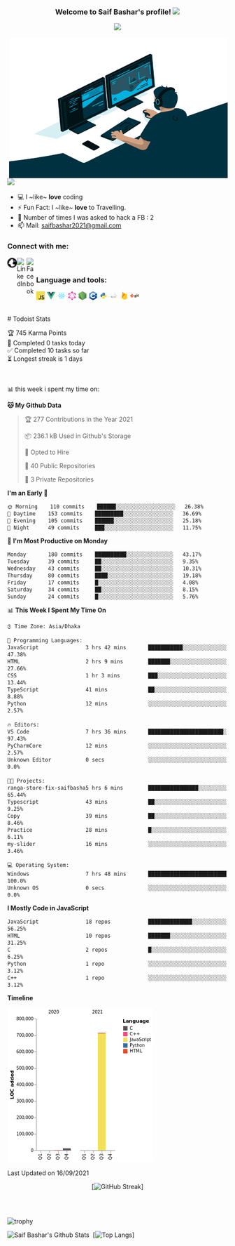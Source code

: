 <h3 align="center">
  Welcome to Saif Bashar's profile!
  <img src="https://media.giphy.com/media/hvRJCLFzcasrR4ia7z/giphy.gif" width="28">
</h3>
<p align="center">
  <a href="https://github.com/saifbashar"><img src="https://readme-typing-svg.herokuapp.com/?lines=Full-stack%20web%20and%20app%20developer;Self-taught%20UI%2FUX%20Designer;2%2B%20years%20of%20coding%20experience;Always%20learning%20new%20things&center=true&width=380&height=45"></a>
</p>


<img align="right" alt="GIF" src="https://raw.githubusercontent.com/saifbashar/saifbashar/main/code.gif" width="500" height="320" />

  
![](https://komarev.com/ghpvc/?username=saifbashar&color=green&style=flat-square&label=PROFILE+VIEWS)



  
  

- 💻 I ~like~ **love** coding
- ⚡ Fun Fact: I ~like~ **love** to Travelling.
- 🏅 Number of times I was asked to hack a FB : 2
- 📫 Mail: saifbashar2021@gmail.com

 
<!-- - Usesless Stats:
 👯 I have successfully worked on production level projects regarding android, web and backend.
currently perfecting my skills with ReactJS and Android MVVM Architecture.


-->
 ### Connect with me:

[<img align="left" alt="" width="22px" src="https://raw.githubusercontent.com/iconic/open-iconic/master/svg/globe.svg" />][website]
[<img align="left" alt="LinkedIn" width="22px" src="https://cdn.jsdelivr.net/npm/simple-icons@v3/icons/linkedin.svg" />][linkedin]
[<img align="left" alt="Facebook" width="22px" src="https://cdn.jsdelivr.net/npm/simple-icons@v3/icons/facebook.svg" />][facebook]


<br /> 


 ### Language and tools:

<code><img height="20" src="https://raw.githubusercontent.com/github/explore/80688e429a7d4ef2fca1e82350fe8e3517d3494d/topics/javascript/javascript.png"></code>
<code><img height="20" src="https://raw.githubusercontent.com/github/explore/80688e429a7d4ef2fca1e82350fe8e3517d3494d/topics/vue/vue.png"></code>
<code><img height="20" src="https://raw.githubusercontent.com/github/explore/80688e429a7d4ef2fca1e82350fe8e3517d3494d/topics/react/react.png"></code>
<code><img height="20" src="https://raw.githubusercontent.com/github/explore/5c058a388828bb5fde0bcafd4bc867b5bb3f26f3/topics/graphql/graphql.png"></code>
<code><img height="20" src="https://raw.githubusercontent.com/github/explore/80688e429a7d4ef2fca1e82350fe8e3517d3494d/topics/nodejs/nodejs.png"></code>
<code><img height="20" src="https://raw.githubusercontent.com/github/explore/80688e429a7d4ef2fca1e82350fe8e3517d3494d/topics/cpp/cpp.png"></code>
<code><img height="20" src="https://raw.githubusercontent.com/github/explore/80688e429a7d4ef2fca1e82350fe8e3517d3494d/topics/python/python.png"></code>
<code><img height="20" src="https://raw.githubusercontent.com/github/explore/80688e429a7d4ef2fca1e82350fe8e3517d3494d/topics/mysql/mysql.png"></code>
<code><img height="20" src="https://raw.githubusercontent.com/github/explore/80688e429a7d4ef2fca1e82350fe8e3517d3494d/topics/firebase/firebase.png"></code>
<code><img height="20" src="https://raw.githubusercontent.com/github/explore/80688e429a7d4ef2fca1e82350fe8e3517d3494d/topics/git/git.png"></code>

  
  


<br />
# Todoist Stats

<!-- TODO-IST:START -->
🏆  745 Karma Points           
🌸  Completed 0 tasks today           
✅  Completed 10 tasks so far           
⏳  Longest streak is 1 days
<!-- TODO-IST:END -->
<br />

📊 this week i spent my time on:
<br />

<!--START_SECTION:waka-->
**🐱 My Github Data** 

> 🏆 277 Contributions in the Year 2021
 > 
> 📦 236.1 kB Used in Github's Storage 
 > 
> 💼 Opted to Hire
 > 
> 📜 40 Public Repositories 
 > 
> 🔑 3 Private Repositories  
 > 
**I'm an Early 🐤** 

```text
🌞 Morning    110 commits    ██████░░░░░░░░░░░░░░░░░░░   26.38% 
🌆 Daytime    153 commits    █████████░░░░░░░░░░░░░░░░   36.69% 
🌃 Evening    105 commits    ██████░░░░░░░░░░░░░░░░░░░   25.18% 
🌙 Night      49 commits     ███░░░░░░░░░░░░░░░░░░░░░░   11.75%

```
📅 **I'm Most Productive on Monday** 

```text
Monday       180 commits    ██████████░░░░░░░░░░░░░░░   43.17% 
Tuesday      39 commits     ██░░░░░░░░░░░░░░░░░░░░░░░   9.35% 
Wednesday    43 commits     ██░░░░░░░░░░░░░░░░░░░░░░░   10.31% 
Thursday     80 commits     ████░░░░░░░░░░░░░░░░░░░░░   19.18% 
Friday       17 commits     █░░░░░░░░░░░░░░░░░░░░░░░░   4.08% 
Saturday     34 commits     ██░░░░░░░░░░░░░░░░░░░░░░░   8.15% 
Sunday       24 commits     █░░░░░░░░░░░░░░░░░░░░░░░░   5.76%

```


📊 **This Week I Spent My Time On** 

```text
⌚︎ Time Zone: Asia/Dhaka

💬 Programming Languages: 
JavaScript               3 hrs 42 mins       ███████████░░░░░░░░░░░░░░   47.38% 
HTML                     2 hrs 9 mins        ███████░░░░░░░░░░░░░░░░░░   27.66% 
CSS                      1 hr 3 mins         ███░░░░░░░░░░░░░░░░░░░░░░   13.44% 
TypeScript               41 mins             ██░░░░░░░░░░░░░░░░░░░░░░░   8.88% 
Python                   12 mins             ░░░░░░░░░░░░░░░░░░░░░░░░░   2.57%

🔥 Editors: 
VS Code                  7 hrs 36 mins       ████████████████████████░   97.43% 
PyCharmCore              12 mins             ░░░░░░░░░░░░░░░░░░░░░░░░░   2.57% 
Unknown Editor           0 secs              ░░░░░░░░░░░░░░░░░░░░░░░░░   0.0%

🐱‍💻 Projects: 
ranga-store-fix-saifbasha5 hrs 6 mins        ████████████████░░░░░░░░░   65.44% 
Typescript               43 mins             ██░░░░░░░░░░░░░░░░░░░░░░░   9.25% 
Copy                     39 mins             ██░░░░░░░░░░░░░░░░░░░░░░░   8.46% 
Practice                 28 mins             █░░░░░░░░░░░░░░░░░░░░░░░░   6.11% 
my-slider                16 mins             ░░░░░░░░░░░░░░░░░░░░░░░░░   3.46%

💻 Operating System: 
Windows                  7 hrs 48 mins       █████████████████████████   100.0% 
Unknown OS               0 secs              ░░░░░░░░░░░░░░░░░░░░░░░░░   0.0%

```

**I Mostly Code in JavaScript** 

```text
JavaScript               18 repos            ██████████████░░░░░░░░░░░   56.25% 
HTML                     10 repos            ███████░░░░░░░░░░░░░░░░░░   31.25% 
C                        2 repos             █░░░░░░░░░░░░░░░░░░░░░░░░   6.25% 
Python                   1 repo              ░░░░░░░░░░░░░░░░░░░░░░░░░   3.12% 
C++                      1 repo              ░░░░░░░░░░░░░░░░░░░░░░░░░   3.12%

```


**Timeline**

![Chart not found](https://raw.githubusercontent.com/saifbashar/saifbashar/main/charts/bar_graph.png) 


 Last Updated on 16/09/2021
<!--END_SECTION:waka-->

<div align="center">
  

[![GitHub Streak](https://github-readme-streak-stats.herokuapp.com?user=saifbashar&theme=synthwave)]
  </div>
  
<br /><br />



  ![trophy](https://github-profile-trophy.vercel.app/?username=saifbashar&theme=juicyfresh&no-frame=true&row=1&&margin-w=20&no-bg=true)

  
<img align="left" alt="Saif Bashar's Github Stats" src="https://github-readme-stats.vercel.app/api?username=saifbashar&show_icons=true" />    &nbsp;
[![Top Langs](https://github-readme-stats.vercel.app/api/top-langs?username=saifbashar&count_private=true&show_icons=true)]
  </div>

  



[website]: https://saifbashar.wordpress.com/
[facebook]: https://www.facebook.com/yepitssaif/
[linkedin]:https://www.linkedin.com/in/saifbashar/
<br/>
<br/>


